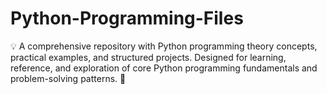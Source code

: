 # Python-Programming-Files
💡 A comprehensive repository with Python programming theory concepts, practical examples, and structured projects. Designed for learning, reference, and exploration of core Python programming fundamentals and problem-solving patterns. 🐍

